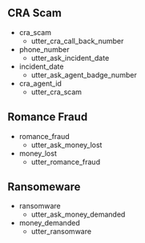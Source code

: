 ## CRA Scam
* cra_scam
  - utter_cra_call_back_number
* phone_number
  - utter_ask_incident_date
* incident_date
  - utter_ask_agent_badge_number
* cra_agent_id
  - utter_cra_scam
## Romance Fraud
* romance_fraud
  - utter_ask_money_lost
* money_lost
  - utter_romance_fraud
## Ransomeware
* ransomware
  - utter_ask_money_demanded
* money_demanded
  - utter_ransomware